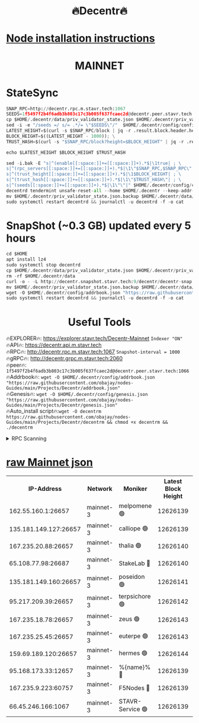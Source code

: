 <h1 align="center"> 🔥Decentr🔥</h1>

[Node installation instructions](https://github.com/obajay/nodes-Guides/tree/main/Projects/Decentr)
=
<h1 align="center"> MAINNET</h1>

# StateSync
```python
SNAP_RPC=http://decentr.rpc.m.stavr.tech:1067
SEEDS=1f5497f2b4f6adb3b803c17c3b005f637fcaec2d@decentr.peer.stavr.tech:1066
cp $HOME/.decentr/data/priv_validator_state.json $HOME/.decentr/priv_validator_state.json.backup
sed -i -e "/seeds =/ s/= .*/= \"$SEEDS\"/"  $HOME/.decentr/config/config.toml
LATEST_HEIGHT=$(curl -s $SNAP_RPC/block | jq -r .result.block.header.height); \
BLOCK_HEIGHT=$((LATEST_HEIGHT - 1000)); \
TRUST_HASH=$(curl -s "$SNAP_RPC/block?height=$BLOCK_HEIGHT" | jq -r .result.block_id.hash)

echo $LATEST_HEIGHT $BLOCK_HEIGHT $TRUST_HASH

sed -i.bak -E "s|^(enable[[:space:]]+=[[:space:]]+).*$|\1true| ; \
s|^(rpc_servers[[:space:]]+=[[:space:]]+).*$|\1\"$SNAP_RPC,$SNAP_RPC\"| ; \
s|^(trust_height[[:space:]]+=[[:space:]]+).*$|\1$BLOCK_HEIGHT| ; \
s|^(trust_hash[[:space:]]+=[[:space:]]+).*$|\1\"$TRUST_HASH\"| ; \
s|^(seeds[[:space:]]+=[[:space:]]+).*$|\1\"\"|" $HOME/.decentr/config/config.toml
decentrd tendermint unsafe-reset-all --home $HOME/.decentr --keep-addr-book
mv $HOME/.decentr/priv_validator_state.json.backup $HOME/.decentr/data/priv_validator_state.json
sudo systemctl restart decentrd && journalctl -u decentrd -f -o cat
```
# SnapShot (~0.3 GB) updated every 5 hours
```python
cd $HOME
apt install lz4
sudo systemctl stop decentrd
cp $HOME/.decentr/data/priv_validator_state.json $HOME/.decentr/priv_validator_state.json.backup
rm -rf $HOME/.decentr/data
curl -o - -L http://decentr.snapshot.stavr.tech:9/decentr/decentr-snap.tar.lz4 | lz4 -c -d - | tar -x -C $HOME/.decentr --strip-components 2
mv $HOME/.decentr/priv_validator_state.json.backup $HOME/.decentr/data/priv_validator_state.json
wget -O $HOME/.decentr/config/addrbook.json "https://raw.githubusercontent.com/obajay/nodes-Guides/main/Projects/Decentr/addrbook.json"
sudo systemctl restart decentrd && journalctl -u decentrd -f -o cat
```

 <h1 align="center"> Useful Tools</h1>

🔥EXPLORER🔥:     https://explorer.stavr.tech/Decentr-Mainnet        `Indexer "ON"` \
🔥API🔥:          https://decentr.api.m.stavr.tech \
🔥RPC🔥:          http://decentr.rpc.m.stavr.tech:1067              `Snapshot-interval = 1000` \
🔥gRPC🔥:         http://decentr.grpc.m.stavr.tech:2060 \
🔥peer🔥:         `1f5497f2b4f6adb3b803c17c3b005f637fcaec2d@decentr.peer.stavr.tech:1066` \
🔥Addrbook🔥:  `wget -O $HOME/.decentr/config/addrbook.json "https://raw.githubusercontent.com/obajay/nodes-Guides/main/Projects/Decentr/addrbook.json"` \
🔥Genesis🔥:  `wget -O $HOME/.decentr/config/genesis.json "https://raw.githubusercontent.com/obajay/nodes-Guides/main/Projects/Decentr/genesis.json"` \
🔥Auto_install script🔥:`wget -O decentrm https://raw.githubusercontent.com/obajay/nodes-Guides/main/Projects/Decentr/decentrm && chmod +x decentrm && ./decentrm`

<details>
<summary>RPC Scanning</summary>

<h2 align="center"> We scan nodes in real time every 4 hours. And we provide the final result of RPC endpoints.
We cannot influence the operation of these nodes in any way. </h2>


```python
If Voting Power is higher than 0 --> then the Node is a validator of the network and may be subject to attack and be a potential threat to the chain.
```
```python
We marked such validators with a red symbol
```

</details>

[raw Mainnet json](https://rpc-check.decentrm.stavr.tech/decentrm/rpc-decentrm-result.json)
=



<table><tr><th>IP-Address</th><th>Network</th><th>Moniker</th><th>Latest Block Height</th><th>Earliest Block Height</th><th>Catching Up</th><th>Tx Index</th><th>Voting Power</th><th>Scan Time</th></tr><tr><td>162.55.160.1:26657</td><td>mainnet-3</td><td>melpomene 🟢</td><td>12626139</td><td>1688950</td><td>False</td><td>on</td><td>0</td><td>2024-01-28T01:59:10.544878849UTC</td></tr><tr><td>135.181.149.127:26657</td><td>mainnet-3</td><td>calliope 🟢</td><td>12626139</td><td>1688950</td><td>False</td><td>on</td><td>0</td><td>2024-01-28T01:59:13.027484518UTC</td></tr><tr><td>167.235.20.88:26657</td><td>mainnet-3</td><td>thalia 🟢</td><td>12626140</td><td>1688950</td><td>False</td><td>on</td><td>0</td><td>2024-01-28T01:59:18.854876849UTC</td></tr><tr><td>65.108.77.98:26687</td><td>mainnet-3</td><td>StakeLab 🔴</td><td>12626140</td><td>1688950</td><td>False</td><td>on</td><td>5409712</td><td>2024-01-28T01:59:19.190051214UTC</td></tr><tr><td>135.181.149.160:26657</td><td>mainnet-3</td><td>poseidon 🟢</td><td>12626141</td><td>1688950</td><td>False</td><td>on</td><td>0</td><td>2024-01-28T01:59:23.819908424UTC</td></tr><tr><td>95.217.209.39:26657</td><td>mainnet-3</td><td>terpsichore 🟢</td><td>12626142</td><td>1688950</td><td>False</td><td>on</td><td>0</td><td>2024-01-28T01:59:30.442709247UTC</td></tr><tr><td>167.235.18.78:26657</td><td>mainnet-3</td><td>zeus 🟢</td><td>12626143</td><td>1688950</td><td>False</td><td>on</td><td>0</td><td>2024-01-28T01:59:34.814373284UTC</td></tr><tr><td>167.235.25.45:26657</td><td>mainnet-3</td><td>euterpe 🟢</td><td>12626143</td><td>1688950</td><td>False</td><td>on</td><td>0</td><td>2024-01-28T01:59:37.098247229UTC</td></tr><tr><td>159.69.189.120:26657</td><td>mainnet-3</td><td>hermes 🟢</td><td>12626144</td><td>1688950</td><td>False</td><td>on</td><td>0</td><td>2024-01-28T01:59:39.420509730UTC</td></tr><tr><td>95.168.173.33:12657</td><td>mainnet-3</td><td>%{name}% 🔴</td><td>12626139</td><td>8964001</td><td>False</td><td>on</td><td>4176608</td><td>2024-01-28T01:59:14.262605425UTC</td></tr><tr><td>167.235.9.223:60757</td><td>mainnet-3</td><td>F5Nodes 🔴</td><td>12626139</td><td>12380001</td><td>False</td><td>off</td><td>562</td><td>2024-01-28T01:59:14.503703221UTC</td></tr><tr><td>66.45.246.166:1067</td><td>mainnet-3</td><td>STAVR-Service 🟢</td><td>12626139</td><td>12624001</td><td>False</td><td>on</td><td>0</td><td>2024-01-28T01:59:13.652683764UTC</td></tr></table>